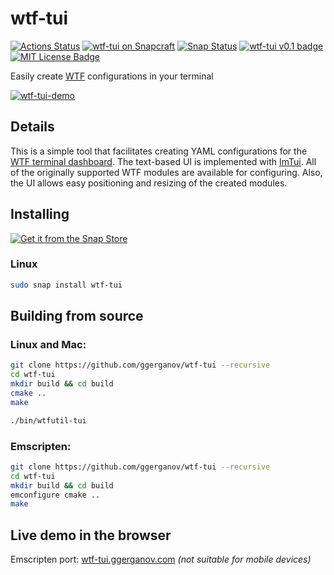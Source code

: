 # wtf-tui

[![Actions Status](https://github.com/ggerganov/wtf-tui/workflows/CI/badge.svg)](https://github.com/ggerganov/wtf-tui/actions)
[![wtf-tui on Snapcraft](https://snapcraft.io/wtf-tui/badge.svg)](https://snapcraft.io/wtf-tui)
[![Snap Status](https://build.snapcraft.io/badge/ggerganov/wtf-tui.svg)](https://build.snapcraft.io/user/ggerganov/wtf-tui)
[![wtf-tui v0.1 badge][changelog-badge]][changelog]
[![MIT License Badge][license-badge]][license]

Easily create [WTF](https://wtfutil.com) configurations in your terminal

[![wtf-tui-demo](https://asciinema.org/a/VUKWZM70PxRCHueyPFXy9smU8.svg)](https://asciinema.org/a/VUKWZM70PxRCHueyPFXy9smU8)

## Details

This is a simple tool that facilitates creating YAML configurations for the [WTF terminal dashboard](https://wtfutil.com). The text-based UI is implemented with [ImTui](https://github.com/ggerganov/imtui). All of the originally supported WTF modules are available for configuring. Also, the UI allows easy positioning and resizing of the created modules.

## Installing

[![Get it from the Snap Store](https://snapcraft.io/static/images/badges/en/snap-store-black.svg)](https://snapcraft.io/wtf-tui)

### Linux

```bash
sudo snap install wtf-tui
```

## Building from source

### Linux and Mac:

```bash
git clone https://github.com/ggerganov/wtf-tui --recursive
cd wtf-tui
mkdir build && cd build
cmake ..
make

./bin/wtfutil-tui
```

### Emscripten:

```bash
git clone https://github.com/ggerganov/wtf-tui --recursive
cd wtf-tui
mkdir build && cd build
emconfigure cmake ..
make
```

## Live demo in the browser

Emscripten port: [wtf-tui.ggerganov.com](https://wtf-tui.ggerganov.com/) *(not suitable for mobile devices)*

[changelog]: ./CHANGELOG.md
[changelog-badge]: https://img.shields.io/badge/changelog-wtftui%20v0.1-dummy
[license]: ./LICENSE
[version-badge]: https://img.shields.io/badge/version-0.1-blue.svg
[license-badge]: https://img.shields.io/badge/license-MIT-blue.svg

